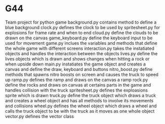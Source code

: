 # G44
Team project for python game
background.py contains method to define a blue background
clock.py defines the clock to be used by spritesheet.py for explosions for frame rate and when to end
cloud.py define the clouds to be drawn on the canvas
game_keyboard.py define the keyboard input to be used for movement
game.py inclues the variables and methods that define the whole game with different screens
interaction.py takes the instatiated objects and handles the interaction between the objects
lives.py define the lives objects which is drawn and shows changes when hitting a rock or when upside down
main.py instatiates the game object and creates a canvas and define the draw, keyboard and buttons
nitro_boost.py define methods that spawns nitro boosts on screen and causes the truck to speed up
ramp.py defines the ramp and draws on the canvas a ramp
rock.py define the rocks and draws on canvas at certains parts in the game and handles collision with the truck 
spritesheet.py defines the exploasions sprite which is drawn
truck.py define the truck object which draws a truck and creates a wheel object and has all methods to involve its movements and collisions
wheel.py defines the wheel object which draws a wheel and calls the truck object to be with the truck as it moves as one whole object 
vector.py defines the vector class
